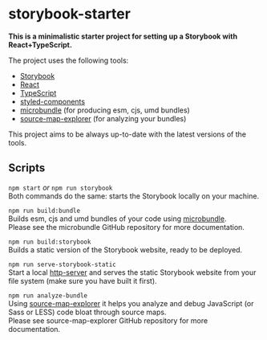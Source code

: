 # storybook-starter

**This is a minimalistic starter project for setting up a Storybook with React+TypeScript.**

The project uses the following tools:

- [Storybook](https://github.com/storybookjs/storybook)
- [React](https://github.com/facebook/react/)
- [TypeScript](https://github.com/microsoft/TypeScript)
- [styled-components](https://github.com/styled-components/styled-components)
- [microbundle](https://github.com/developit/microbundle) (for producing esm, cjs, umd bundles)
- [source-map-explorer](https://github.com/danvk/source-map-explorer) (for analyzing your bundles)

This project aims to be always up-to-date with the latest versions of the tools.

## Scripts

`npm start` _or_ `npm run storybook`  
Both commands do the same: starts the Storybook locally on your machine.

`npm run build:bundle`  
Builds esm, cjs and umd bundles of your code using [microbundle](https://github.com/developit/microbundle).  
Please see the microbundle GitHub repository for more documentation.

`npm run build:storybook`  
Builds a static version of the Storybook website, ready to be deployed.

`npm run serve-storybook-static`  
Start a local [http-server](https://github.com/http-party/http-server) and serves the static Storybook website from your file system (make sure you have built it first).

`npm run analyze-bundle`  
Using [source-map-explorer](https://github.com/danvk/source-map-explorer) it helps you analyze and debug JavaScript (or Sass or LESS) code bloat through source maps.  
Please see source-map-explorer GitHub repository for more documentation.

